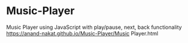 # Music-Player
Music Player using JavaScript with play/pause, next, back functionality <br>
https://anand-nakat.github.io/Music-Player/Music Player.html
